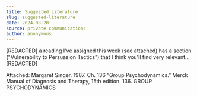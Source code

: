 ```yaml
---
title: Suggested Literature
slug: suggested-literature
date: 2024-08-20
source: private communications
author: anonymous
---
```



[REDACTED] a reading I've assigned this week (see attached) has a section ("Vulnerability to Persuasion Tactics") that I think you'll find very relevant... 
[REDACTED]

Attached: Margaret Singer. 1987. Ch. 136 “Group Psychodynamics.” Merck
Manual of Diagnosis and Therapy, 15th edition.
136. GROUP PSYCHODYNAMICS